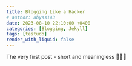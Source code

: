 ```yaml
---
title: Blogging Like a Hacker
# author: abyss143
date: 2023-08-10 22:10:00 +0400
categories: [Blogging, Jekyll]
tags: [testudo]
render_with_liquid: false
---
```


The very first post - short and meaningless 🫠🫠🫠

